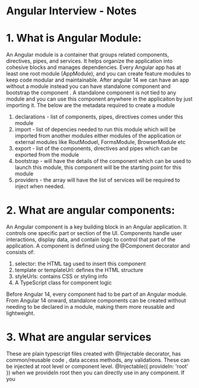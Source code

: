 # Angular Interview - Notes

# 1. What is Angular Module:
An Angular module is a container that groups related components, directives, pipes, and services. It helps organize the application into cohesive blocks and manages dependencies. Every Angular app has at least one root module (AppModule), and you can create feature modules to keep code modular and maintainable.
After angular 14 we can have an app without a module instead you can have standalone component and bootstrap the component . A standalone component is not tied to any module and you can use this component anywhere in the applicaiton by just importing it. The below are the metadata required to create a module
1. declarations - list of components, pipes, directives comes under this module
2. import - list of depencies needed to run this module which will be imported from another modules either modules of the application or external modules like RoutModuel, FormsModule, BrowserModule etc
3. export - list of the components, directives and pipes which can be exported from the module
4. bootstrap - will have the details of the component which can be used to launch this module, this component will be the starting point for this module
5. providers - the array will have the list of services will be required to inject when needed.

# 2. What are angular components:
An Angular component is a key building block in an Angular application. It controls one specific part or section of the UI. Components handle user interactions, display data, and contain logic to control that part of the application.
A component is defined using the @Component decorator and consists of:
1. selector: the HTML tag used to insert this component
2. template or templateUrl: defines the HTML structure
3. styleUrls: contains CSS or styling info
4. A TypeScript class for component logic

Before Angular 14, every component had to be part of an Angular module. From Angular 14 onward, standalone components can be created without needing to be declared in a module, making them more reusable and lightweight.

# 3. What are angular services
These are plain typescript files created with @Injectable decorator, has common/reusable code , data access methods, any validations. These can be injected at root level or component level.
@Injectable({
provideIn: 'root'
})
when we provideIn root then you can directly use in any component. If you 


